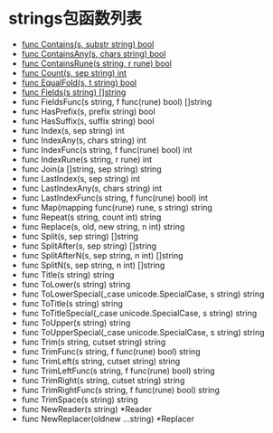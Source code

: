 # strings包函数列表

- [func Contains(s, substr string) bool](Contains.md) 
- [func ContainsAny(s, chars string) bool](ContainsAny.md) 
- [func ContainsRune(s string, r rune) bool](ContainsRune.md) 
- [func Count(s, sep string) int](Count.md) 
- [func EqualFold(s, t string) bool](EqualFold.md) 
- [func Fields(s string) []string](strings/Fields.md) 
- func FieldsFunc(s string, f func(rune) bool) []string 
- func HasPrefix(s, prefix string) bool 
- func HasSuffix(s, suffix string) bool 
- func Index(s, sep string) int 
- func IndexAny(s, chars string) int 
- func IndexFunc(s string, f func(rune) bool) int 
- func IndexRune(s string, r rune) int 
- func Join(a []string, sep string) string 
- func LastIndex(s, sep string) int 
- func LastIndexAny(s, chars string) int 
- func LastIndexFunc(s string, f func(rune) bool) int 
- func Map(mapping func(rune) rune, s string) string 
- func Repeat(s string, count int) string 
- func Replace(s, old, new string, n int) string 
- func Split(s, sep string) []string 
- func SplitAfter(s, sep string) []string 
- func SplitAfterN(s, sep string, n int) []string 
- func SplitN(s, sep string, n int) []string 
- func Title(s string) string 
- func ToLower(s string) string 
- func ToLowerSpecial(_case unicode.SpecialCase, s string) string 
- func ToTitle(s string) string 
- func ToTitleSpecial(_case unicode.SpecialCase, s string) string 
- func ToUpper(s string) string 
- func ToUpperSpecial(_case unicode.SpecialCase, s string) string 
- func Trim(s string, cutset string) string 
- func TrimFunc(s string, f func(rune) bool) string 
- func TrimLeft(s string, cutset string) string 
- func TrimLeftFunc(s string, f func(rune) bool) string 
- func TrimRight(s string, cutset string) string 
- func TrimRightFunc(s string, f func(rune) bool) string 
- func TrimSpace(s string) string
- func NewReader(s string) *Reader 
- func NewReplacer(oldnew ...string) *Replacer 

